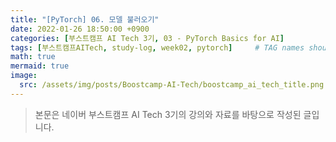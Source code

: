 ```yaml
---
title: "[PyTorch] 06. 모델 불러오기"
date: 2022-01-26 18:50:00 +0900
categories: [부스트캠프 AI Tech 3기, 03 - PyTorch Basics for AI]
tags: [부스트캠프AITech, study-log, week02, pytorch]     # TAG names should always be lowercase
math: true
mermaid: true
image: 
  src: /assets/img/posts/Boostcamp-AI-Tech/boostcamp_ai_tech_title.png
---
```

> 본문은 네이버 부스트캠프 AI Tech 3기의 강의와 자료를 바탕으로 작성된 글입니다.

<br>

